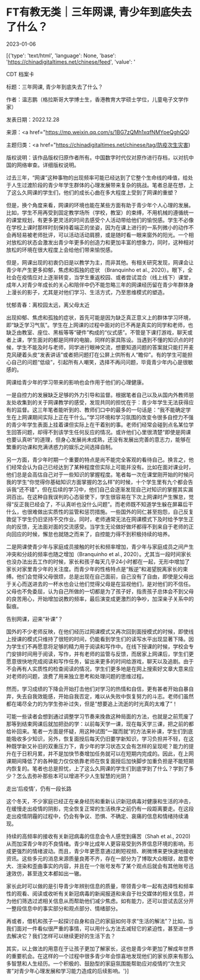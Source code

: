 # FT有教无类｜三年网课, 青少年到底失去了什么？

2023-01-06

[{'type': 'text/html', 'language': None, 'base': 'https://chinadigitaltimes.net/chinese/feed', 'value': '

CDT 档案卡

标题：三年网课, 青少年到底失去了什么？

作者：温志鹏（格拉斯哥大学博士生，香港教育大学硕士学位，儿童电子文学作家）

发表日期：2022.12.28

来源：<a href="https://mp.weixin.qq.com/s/1BG7zQMh1xqfNMYpeQghQQ)

主题归类：<a href="https://chinadigitaltimes.net/chinese/tag/防疫次生灾害)

版权说明：该作品版权归原作者所有。中国数字时代仅对原作进行存档，以对抗中国的网络审查。详细版权说明。





过去三年，“网课”这种事物的出现频率可能已经达到了它整个生命线的峰值，给处于人生过渡阶段的青少年学生群体的心理发展带来复杂的挑战。笔者总是在想，上了这么久网课的学生们，他们的成长心曲在多大程度上受到了网课的重塑？

但是，换个角度来看，网课的环境也能在某些方面有助于青少年个人心理的发展。比如，学生不用再受到固定教学场所（学校，教室）的束缚，不用机械的遵循统一的课堂规划，有更多更灵活的时间去感受个人活动带给他们的愉悦感。学生不必像在学校上课时那样时刻保持着端正的坐姿，因为在课上进行的一系列微小的动作不会再轻易被老师批评，可以活动活动肩膀，或是随时看一眼来窗外的阳光。一个相对放松的状态会激发出青少年更多的创造力和更加丰富的想象力，同时，这种相对放松的环境在很大程度上会给他们带来愉悦感。

但是，网课出现的初衷仍旧是以教学为主，而非其他。有相关研究发现，网课会让青少年产生更多抑郁，焦虑和孤独的症状 （Branquinho et al., 2020）。眼下，全社会在疫情应对上逐渐转变，当学生重返校园、或者尝试混合（线上线下）课堂，成年人对青少年成长的关心和陪伴中仍不能忽略三年的网课经历留在青少年群体身上漫长的影子，尤其是对他们学习、生活方式，乃至思维模式的塑造。

忧郁青春：离校园太远，离父母太近

出现抑郁、焦虑和孤独的症状，首先可能是因为缺乏真正意义上的群体学习环境，即“缺乏学习气氛”。学生在上网课的过程中面对的已不再是真实的同学和老师，也缺乏由教室、座位、黑板等等“硬件”构成的“仪式感”。不管是下课打游戏，聊天或者上课，学生面对的都是同样的电脑，同样的家具陈设。当遇到不懂的知识点的时候，学生不能及时与老师，同学进行眼神交流，想要知道问题的答案就只能打开麦克风硬着头皮“发表讲话”或者把问题打在公屏上供所有人“瞻仰”。有的学生可能担心自己的问题“低级”，引起所有人嘲笑，选择不再问问题，毕竟青少年内心是很敏感的。

网课给青少年的学习带来的影响也会作用于他们的心理健康。

一是自控力的发展缺乏足够的外力引导和监督。根据笔者自己以及从国内外教师朋友处收集到的关于网课教学的感受，发现共同的担忧在于：青少年学生无法获得应有的监督。这三年笔者能听到的、教师们口中的最多的一句话是：“我不能确定学生在上网课期间实际上正在干什么。”学习环境和学习氛围的改变令很多自控力不强的青少年学生表面上挂着课但实际上在干着别的事。老师们经常会碰到点名某位学生回答问题，却得不到该学生任何反应的情况。或许他们心里很清楚“即使是网课也要认真听”的道理，但身心发展尚未成熟，还没有发展出完善的意志力，能够在繁重的功课和充满诱惑力的娱乐之间选择自制。

另一方面，青少年时期一个重要的特点是尚不能完全客观的看待自己。换言之，他们经常会认为自己已经达到了某种程度但实际上可能并没有。比如在面对课业时，他们总是会高估自己对于一些知识的掌握程度。笔者每一次在课堂刚开始的时候问我的学生“你觉得你基础知识方面掌握的怎么样”的时候，十个学生里有九个都会告诉我“还不错”，但在后续的学习中，他们自己会逐渐发现自己对知识的掌握其实漏洞百出。在这种自我误判的心态驱使下，学生很容易在下次上网课时产生懈怠，觉得“反正我已经会了，不认真听也没什么问题”。而老师既不知道学生躲在屏幕后干什么，也很难做出实质性的监管和惩罚措施。一些国外的同仁甚至抱怨，自己反复敦促下学生仍旧坚持不交作业。同时，老师通常无法在网课模式下及时给予学生正向的反馈，无法面对面的交流感受。当学生无论做好做坏都得不到来自于老师的正向回应的时候，懈怠也就随之而来了，自控能力得不到积极持续的培养。

二是网课使青少年与家庭成员接触的时长和频率增加，青少年与家庭成员之间产生冲突和分歧的频率也随之增加（Branquinho et al., 2020）。尤其当一段时间家长也没办法出去工作的时候，家长和孩子每天几乎24小时都在一起，无形中增加了家长对家里青少年的关注度。而青少年的性格特点是“叛逆”和渴望脱离家长的束缚。他们会觉得父母很烦，总是出现在自己面前，自己没有了自由，即使是父母出于关心而送进去的一杯水也会让他们觉得父母是在监视他们，是对他们的不信任。父母也不免委屈，认为自己所做的一切都是为了孩子好，指责孩子总体会不到父母的良苦用心，开始增加说教的频率，最后演变成更激烈的争吵，加深亲子关系中的裂痕。

告别网课，迎来“补课”？

国外的不少老师反映，在他们经历过网课模式又再次回到面授模式的时候，即使线上授课的模式只维持了很短的时间，仍能看到学生们的读写水平出现显著下降。因为学生们不再愿意将足够的精力用于阅读和写作中。在线下授课的时候，学校会专门安排时间用于阅读，写作，并有老师的监管与反馈，而居家上网课后，学生们更愿意很快地完成阅读和写作任务，留出来更多的时间给游戏，聊天以及追剧。由于不会再有人实质性的检查阅读的情况，学生们更多地是在网上搜索好文章大意来应对老师的问题，浪费了用来独立思考和处理问题的思维过程。

然而，学习成绩的下降会开始打击他们对学习的热情和自信，更有甚者开始自暴自弃，失去自我效能感，开始自我否定，难以从失败中恢复努力的斗志。老师们虽然都在竭尽全力的为学生弥补过失，但是“想要追上流逝的时光真的太难了”！

可能一些读者会想到通过调整学习节奏来挽救这种局面的方法，也就是之前荒废了那等到结束网课后就加把劲的学：以前每天学一课，现在每天学三课，把之前的都给补回来。笔者一方面是怀疑，用这种试图“一蹴而就”的方法来补课，学生们到底能吸收多少知识，另外，恢复面授后每天仍旧要学新知识，学习负担并不轻，在这种既学新又补旧的双重压力下，青少年的学习状态又会有怎样的呈现呢？能力的提升在于日积月累，并不是加快节奏增加任务就可以在短期内完成的。因此，在上网课期间降低了的各种能力仅仅依靠老师在恢复面授后加快脚步加重负担是不能短期内恢复的。笔者也总是担忧，上了这么久网课的学生们到底学到了什么？学到了多少？怎么去弥补那些本可以增进不少人生智慧的光阴？

走出‘后疫情’，仍有一段长路

这个冬天，不少家庭已经正在亲身经历和重新认识新冠病毒对健康和生活的冲击，在缓慢走出疫情的阴影，完全恢复正常的生活秩序之前仍有一段距离要走。在这段走出疫情阴霾的过程中，仍会有争议、恐惧、不确定、哀痛的信息和情绪持续涌现。

持续的高频率的接收有关新冠病毒的信息会令人感觉到痛苦（Shah et al., 2020)从而加深青少年的不良情绪。青少年比成年人更容易受到外界信息环境的影响，形成更强烈的情绪波动。而且，青少年更愿意通过刷短视频、刷微博来更快速地接收资讯。这些多元的消息来源质量良莠不齐，存在一部分为了博取大众眼球，故意夸大、渲染和歪曲事实的内容，并且在一个账号发布了某个观点后就会有其他账号迅速效仿，甚至连文本都如出一辙。

家长此时可以做的是引导青少年辨别信息的质量，带领青少年一起有选择性和频率性的观看、阅读或收听有关新冠病毒的新闻报道和来自于社交媒体的相关信息，并为他们筛选过滤相关信息从而帮助他们减少焦虑。如有能力，还可以尝试去区分开一整段信息中的事实部分和观点部分、情绪部分。

再或者，借机和孩子一起探讨自身和自己的家庭如何寻求“生活的解法”？比如，当我们面对一件看似很严重的事情，可以用什么方法去减轻它的紧迫性，甚至进一步去解决它？我们怎样可以继续更好的生活下去？

其实，以上做法的用意在于让孩子更加了解家长，这也是青少年更加了解成年世界的重要机会。在这样的一个过程中很多青少年会惊喜地发现他们的家长原来有那么多智慧和人生经历。一个积极的、鼓励型的家庭氛围能帮助应对疫情的“次生灾害”对青少年心理发展和学习能力造成的后续影响。'}]